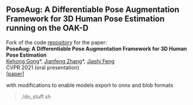 ## PoseAug: A Differentiable Pose Augmentation Framework for 3D Human Pose Estimation running on the OAK-D

Fork of the code [repository](https://github.com/jfzhang95/PoseAug/) for the paper:  
**PoseAug: A Differentiable Pose Augmentation Framework for 3D Human Pose Estimation**  
[Kehong Gong](https://www.ece.nus.edu.sg/lv/index.html)\*, [Jianfeng Zhang](https://jeff95.me/)\*, [Jiashi Feng](https://sites.google.com/site/jshfeng/)  
CVPR 2021 (oral presentation)  
[[paper](https://arxiv.org/pdf/2105.02465.pdf)] 

with modifications to enable models export to onnx and blob formats

> ./do_stuff.sh

